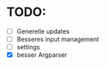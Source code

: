 # TODO:
- [ ] Generelle updates
- [ ] Besseres input management
- [ ] settings
- [x] besser Argparser
